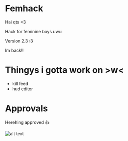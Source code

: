 # Femhack

Hai qts <3

Hack for feminine boys uwu

Version 2.3 :3

Im back!!

# Thingys i gotta work on >w<

* kill feed
* hud editor

# Approvals

Herehing approved 👍 

![alt text](https://cdn.discordapp.com/attachments/713263100794503198/1053219917656236063/image.png)
